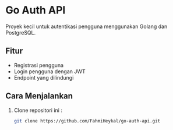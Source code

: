 # Go Auth API

Proyek kecil untuk autentikasi pengguna menggunakan Golang dan PostgreSQL.

## Fitur
- Registrasi pengguna
- Login pengguna dengan JWT
- Endpoint yang dilindungi

## Cara Menjalankan
1. Clone repositori ini :
   ```bash
   git clone https://github.com/FahmiHeykal/go-auth-api.git
